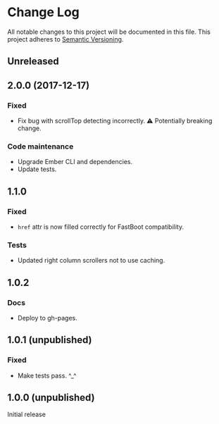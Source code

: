 Change Log
==========

All notable changes to this project will be documented in this file.
This project adheres to [Semantic Versioning](http://semver.org/).


Unreleased
----------



2.0.0 (2017-12-17)
------------------

### Fixed
- Fix bug with scrollTop detecting incorrectly. :warning: Potentially breaking change.

### Code maintenance
- Upgrade Ember CLI and dependencies.
- Update tests.



1.1.0
-----

### Fixed
- `href` attr is now filled correctly for FastBoot compatibility.

### Tests
- Updated right column scrollers not to use caching.



1.0.2
-----

### Docs
- Deploy to gh-pages.



1.0.1 (unpublished)
-------------------

### Fixed
- Make tests pass. ^_^



1.0.0 (unpublished)
------------------

Initial release
